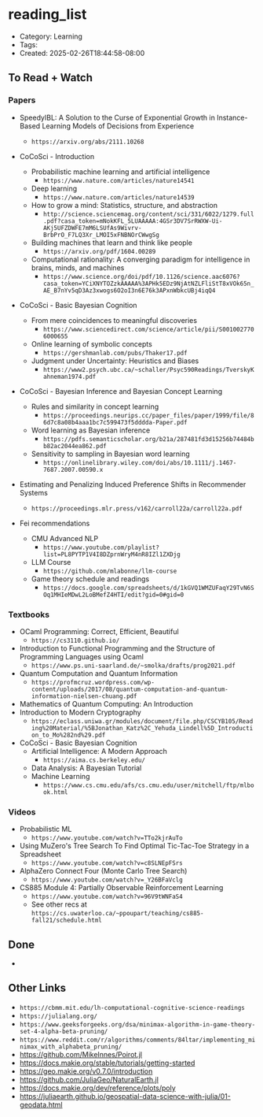 reading_list
============
- Category: Learning
- Tags: 
- Created: 2025-02-26T18:44:58-08:00

## To Read + Watch

### Papers
- SpeedyIBL: A Solution to the Curse of Exponential Growth in Instance-Based Learning Models of Decisions from Experience
	- ``https://arxiv.org/abs/2111.10268``
- CoCoSci - Introduction
	- Probabilistic machine learning and artificial intelligence
		- ``https://www.nature.com/articles/nature14541``
	- Deep learning
		- ``https://www.nature.com/articles/nature14539``
	- How to grow a mind: Statistics, structure, and abstraction
		- ``http://science.sciencemag.org/content/sci/331/6022/1279.full.pdf?casa_token=mNokKFL_5LUAAAAA:4GSr3DV7SrRWXW-Ui-AKj5UFZDWFE7mM6LSUfAs9Wivrv-BrbPrO_F7LQ3Xr_LMOI5xFNBNOrCWwgSg``
	- Building machines that learn and think like people
		- ``https://arxiv.org/pdf/1604.00289``
	- Computational rationality: A converging paradigm for intelligence in brains, minds, and machines
		- ``https://www.science.org/doi/pdf/10.1126/science.aac6076?casa_token=YCiXNYTOZzkAAAAA%3APHk5EDz9NjAtNZLFliStT8xVOk65n_AE_B7nYv5qD3Az3xwogs6O2oI3n6E76k3APxnWbkcUBj4iqQ4``
- CoCoSci - Basic Bayesian Cognition
	- From mere coincidences to meaningful discoveries
		- ``https://www.sciencedirect.com/science/article/pii/S0010027706000655``
	- Online learning of symbolic concepts
		- ``https://gershmanlab.com/pubs/Thaker17.pdf``
	- Judgment under Uncertainty: Heuristics and Biases
		- ``https://www2.psych.ubc.ca/~schaller/Psyc590Readings/TverskyKahneman1974.pdf``
- CoCoSci - Bayesian Inference and Bayesian Concept Learning
	- Rules and similarity in concept learning
		- ``https://proceedings.neurips.cc/paper_files/paper/1999/file/86d7c8a08b4aaa1bc7c599473f5dddda-Paper.pdf``
	- Word learning as Bayesian inference
		- ``https://pdfs.semanticscholar.org/b21a/287481fd3d15256b74484bb82ac2044ea862.pdf``
	- Sensitivity to sampling in Bayesian word learning
		- ``https://onlinelibrary.wiley.com/doi/abs/10.1111/j.1467-7687.2007.00590.x`` 
- Estimating and Penalizing Induced Preference Shifts in Recommender Systems
	- ``https://proceedings.mlr.press/v162/carroll22a/carroll22a.pdf``

- Fei recommendations
	- CMU Advanced NLP
		- `https://www.youtube.com/playlist?list=PL8PYTP1V4I8DZprnWryM4nR8IZl1ZXDjg`
	- LLM Course
		- `https://github.com/mlabonne/llm-course`
	- Game theory schedule and readings
		- `https://docs.google.com/spreadsheets/d/1kGVQ1WMZUFaqY29TvN6SOq1MHIeMDwL2LoBMefZ4HTI/edit?gid=0#gid=0`

### Textbooks
- OCaml Programming: Correct, Efficient, Beautiful
	- ``https://cs3110.github.io/``
- Introduction to Functional Programming and the Structure of Programming Languages using Ocaml
	- ``https://www.ps.uni-saarland.de/~smolka/drafts/prog2021.pdf``
- Quantum Computation and Quantum Information
	- ``https://profmcruz.wordpress.com/wp-content/uploads/2017/08/quantum-computation-and-quantum-information-nielsen-chuang.pdf``
- Mathematics of Quantum Computing: An Introduction
- Introduction to Modern Cryptography
	- ``https://eclass.uniwa.gr/modules/document/file.php/CSCYB105/Reading%20Material/%5BJonathan_Katz%2C_Yehuda_Lindell%5D_Introduction_to_Mo%282nd%29.pdf``
- CoCoSci - Basic Bayesian Cognition
	- Artificial Intelligence: A Modern Approach
		- ``https://aima.cs.berkeley.edu/``
	- Data Analysis: A Bayesian Tutorial
	- Machine Learning
		- ``https://www.cs.cmu.edu/afs/cs.cmu.edu/user/mitchell/ftp/mlbook.html``

### Videos
- Probabilistic ML
	- ``https://www.youtube.com/watch?v=TTo2kjrAuTo`` 
- Using MuZero's Tree Search To Find Optimal Tic-Tac-Toe Strategy in a Spreadsheet
	- ``https://www.youtube.com/watch?v=c8SLNEpFSrs``
- AlphaZero Connect Four (Monte Carlo Tree Search)
	- ``https://www.youtube.com/watch?v=_Y26BFaVclg``
- CS885 Module 4: Partially Observable Reinforcement Learning
	- ``https://www.youtube.com/watch?v=96V9tWNFaS4``
	- See other recs at ``https://cs.uwaterloo.ca/~ppoupart/teaching/cs885-fall21/schedule.html``
## Done

- 

## Other Links

- ``https://cbmm.mit.edu/lh-computational-cognitive-science-readings``
- ``https://julialang.org/``
- ``https://www.geeksforgeeks.org/dsa/minimax-algorithm-in-game-theory-set-4-alpha-beta-pruning/``
- ``https://www.reddit.com/r/algorithms/comments/84ltar/implementing_minimax_with_alphabeta_pruning/``
- https://github.com/MikeInnes/Poirot.jl
- https://docs.makie.org/stable/tutorials/getting-started
- https://geo.makie.org/v0.7.0/introduction
- https://github.com/JuliaGeo/NaturalEarth.jl
- https://docs.makie.org/dev/reference/plots/poly
- https://juliaearth.github.io/geospatial-data-science-with-julia/01-geodata.html
